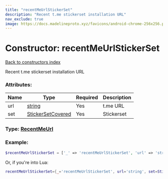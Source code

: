 ```yaml
---
title: "recentMeUrlStickerSet"
description: "Recent t.me stickerset installation URL"
nav_exclude: true
image: https://docs.madelineproto.xyz/favicons/android-chrome-256x256.png
---
```

# Constructor: recentMeUrlStickerSet  
[Back to constructors index](index.md)



Recent t.me stickerset installation URL

### Attributes:

| Name     |    Type       | Required | Description |
|----------|---------------|----------|-------------|
|url|[string](../types/string.md) | Yes|t.me URL|
|set|[StickerSetCovered](../types/StickerSetCovered.md) | Yes|Stickerset|



### Type: [RecentMeUrl](../types/RecentMeUrl.md)


### Example:

```php
$recentMeUrlStickerSet = ['_' => 'recentMeUrlStickerSet', 'url' => 'string', 'set' => StickerSetCovered];
```  


Or, if you're into Lua:

```lua
recentMeUrlStickerSet={_='recentMeUrlStickerSet', url='string', set=StickerSetCovered}

```


